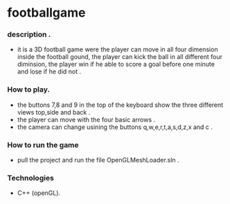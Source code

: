 # footballgame
### description .
  + it is a 3D football game were the player can move in all four dimension inside the football gound, the player can kick the ball in all different
  four diminsion, the player win if he able to score a goal before one minute and lose if he did not .
  
  
### How to play.
  + the buttons 7,8 and 9 in the top of the keyboard show the three different views top,side and back .
  + the player can move with the four basic arrows .
  + the camera can change usining the buttons q,w,e,r,t,a,s,d,z,x and c .
  
### How to run the game 
  + pull the project and run the file OpenGLMeshLoader.sln .
  
### Technologies
  + C++ (openGL).
 
 
  
